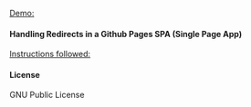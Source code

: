 [Demo:](https://BKSpurgeon.github.io/numberSequence)

#### Handling Redirects in a Github Pages SPA (Single Page App)

[Instructions followed: ](https://www.smashingmagazine.com/2016/08/sghpa-single-page-app-hack-github-pages/)


#### License

GNU Public License